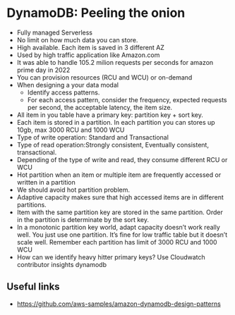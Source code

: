 # DynamoDB: Peeling the onion

- Fully managed Serverless
- No limit on how much data you can store.
- High available. Each item is saved in 3 different AZ
- Used by high traffic application like Amazon.com
- It was able to handle 105.2 milion requests per seconds for amazon prime day in 2022
- You can provision resources (RCU and WCU) or on-demand
- When designing a your data modal
    - Identify access patterns.
    - For each access pattern, consider the frequency, expected requests per second, the acceptable latency, the item size.
- All item in you table have a primary key: partition key + sort key.
- Each item is stored in a partition. In each partition you can stores up 10gb, max 3000 RCU and 1000 WCU
- Type of write operation: Standard and Transactional
- Type of read operation:Strongly consistent,  Eventually consistent, transactional.
- Depending of the type of write and read, they consume different RCU or WCU
- Hot partition when an item or multiple item are frequently accessed or written in a partition
- We should avoid hot partition problem.
- Adaptive capacity makes sure that high accessed items are in different partitions.
- Item with the same partition key are stored in the same partition. Order in the partition is determinate by the sort key.
- In a monotonic partition key world, adapt capacity doesn’t work really well. You just use one partition. It’s fine for low traffic table but it doesn’t scale well. Remember each partition has limit of 3000 RCU and 1000 WCU
- How can we identify heavy hitter primary keys? Use Cloudwatch contributor insights dynamodb

##  Useful links
- https://github.com/aws-samples/amazon-dynamodb-design-patterns